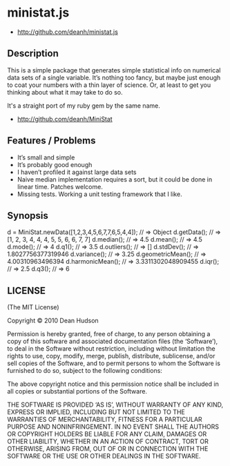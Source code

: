 # ministat.js #

* http://github.com/deanh/ministat.js

## Description ##

This is a simple package that generates simple statistical info on numerical data sets of a single variable. It’s nothing too fancy, but maybe just enough to coat your numbers with a thin layer of science. Or, at least to get you thinking about what it may take to do so.

It's a straight port of my ruby gem by the same name.

* http://github.com/deanh/MiniStat

## Features / Problems ##

* It’s small and simple
* It’s probably good enough
* I haven’t profiled it against large data sets
* Naive median implementation requires a sort, but it could be done in linear time. Patches welcome.
* Missing tests. Working a unit testing framework that I like.

## Synopsis ##

d = MiniStat.newData([1,2,3,4,5,6,7,7,6,5,4,4]);  // => Object
d.getData();                                      // => [1, 2, 3, 4, 4, 4, 5, 5, 6, 6, 7, 7]
d.median();                                       // => 4.5
d.mean();                                         // => 4.5
d.mode();                                         // => 4
d.q1();                                           // => 3.5
d.outliers();                                     // => []
d.stdDev();                                       // => 1.8027756377319946
d.variance();                                     // => 3.25
d.geometricMean();                                // => 4.00310963496394
d.harmonicMean();                                 // => 3.3311302048909455
d.iqr();                                          // => 2.5
d.q3();                                           // => 6

## LICENSE ##

(The MIT License)

Copyright © 2010 Dean Hudson

Permission is hereby granted, free of charge, to any person obtaining a copy of this software and associated documentation files (the ‘Software’), to deal in the Software without restriction, including without limitation the rights to use, copy, modify, merge, publish, distribute, sublicense, and/or sell copies of the Software, and to permit persons to whom the Software is furnished to do so, subject to the following conditions:

The above copyright notice and this permission notice shall be included in all copies or substantial portions of the Software.

THE SOFTWARE IS PROVIDED ‘AS IS’, WITHOUT WARRANTY OF ANY KIND, EXPRESS OR IMPLIED, INCLUDING BUT NOT LIMITED TO THE WARRANTIES OF MERCHANTABILITY, FITNESS FOR A PARTICULAR PURPOSE AND NONINFRINGEMENT. IN NO EVENT SHALL THE AUTHORS OR COPYRIGHT HOLDERS BE LIABLE FOR ANY CLAIM, DAMAGES OR OTHER LIABILITY, WHETHER IN AN ACTION OF CONTRACT, TORT OR OTHERWISE, ARISING FROM, OUT OF OR IN CONNECTION WITH THE SOFTWARE OR THE USE OR OTHER DEALINGS IN THE SOFTWARE.
